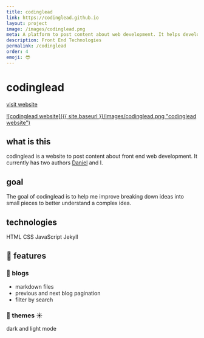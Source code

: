 ```yaml
---
title: codinglead
link: https://codinglead.github.io
layout: project
image: /images/codinglead.png
meta: A platform to post content about web development. It helps developers become better one post at a time
description: Front End Technologies
permalink: /codinglead
order: 4
emoji: 😎️
---
```


# codinglead

<p class="project__intro">
 <a href="https://codinglead.co">visit website</a>
</p>

<a href="https://codinglead.co">
   ![codinglead website]({{ site.baseurl }}/images/codinglead.png "codinglead website")
</a>

## what is this

codinglead is a website to post content about front end web development. It currently has two authors [Daniel](https://planeswalker1.github.io/) and I.

## goal

The goal of codinglead is to help me improve breaking down ideas into small pieces to better understand a complex idea.

## technologies

<div class="project__skills">
    <span class="project__skill">
        HTML
    </span>
    <span class="project__skill">
        CSS
    </span>
    <span class="project__skill">
        JavaScript
    </span>
    <span class="project__skill">
        Jekyll
    </span>
</div>

## 📜 features

### 📖 blogs

-   markdown files
-   previous and next blog pagination
-   filter by search

### 🌙 themes ☀️

dark and light mode
